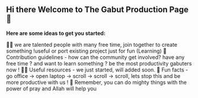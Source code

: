 ## Hi there Welcome to The Gabut Production Page 👋



**Here are some ideas to get you started:**

🙋‍♀️ we are talented people with many free time, join together to create something !useful or port existing project just for fun (Learning)
🌈 Contribution guidelines - how can the community get involved? have any free time ? and want to learn something ? be the most productivity gabuters now !
👩‍💻 Useful resources - we just started, will added soon.
🍿 Fun facts - go office -> open laptop -> scroll -> scroll -> scroll, lets stop this and be more productive with us !
🧙 Remember, you can do mighty things with the power of pray and Allah will help you




